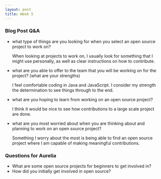 ```yaml
---
layout: post
title: Week 5
---
```

### Blog Post Q&A

  * what type of things are you looking for when you select an open source  project to work on?

  	When looking at projects to work on, I usually look for something that I might use personally, as well as clear instructions on how to contribute.

  * what are you able to offer to the team that you will be working on for the project? (what are your strengths)

  	I feel comfortable coding in Java and JavaScript. I consider my strength the determination to see things through to the end. 

  * what are you hoping to learn from working on an open source project?

	I think it would be nice to see how contributions to a large scale project are done. 

  * what are you most worried about when you are thinking about and planning to work on an open source project? 

  	Something I worry about the most is being able to find an open source project where I am capable of making meaningful contributions.

### Questions for Aurelia 

  * What are some open source projects for beginners to get involved in?
  * How did you initially get involved in open source?
